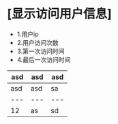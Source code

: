 # [显示访问用户信息]
- 1.用户ip
- 2.用户访问次数
- 3.第一次访问时间
- 4.最后一次访问时间


|asd|asd|asd|
|---|---|---|
|asd|asd|sa|
|---|---|---|
|12|as|sd|
